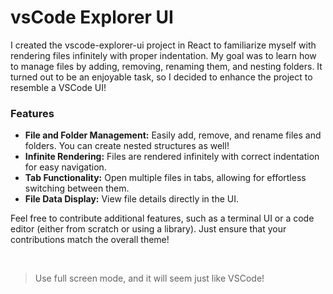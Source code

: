 # vsCode Explorer UI

I created the vscode-explorer-ui project in React to familiarize myself with rendering files infinitely with proper indentation. My goal was to learn how to manage files by adding, removing, renaming them, and nesting folders. It turned out to be an enjoyable task, so I decided to enhance the project to resemble a VSCode UI!

### Features

- **File and Folder Management:** Easily add, remove, and rename files and folders. You can create nested structures as well!
- **Infinite Rendering:** Files are rendered infinitely with correct indentation for easy navigation.
- **Tab Functionality:** Open multiple files in tabs, allowing for effortless switching between them.
- **File Data Display:** View file details directly in the UI.

Feel free to contribute additional features, such as a terminal UI or a code editor (either from scratch or using a library). Just ensure that your contributions match the overall theme!

<br>

> Use full screen mode, and it will seem just like VSCode!
